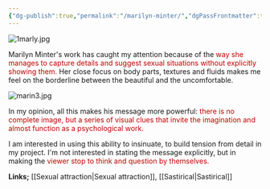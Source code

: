 ```yaml
---
{"dg-publish":true,"permalink":"/marilyn-minter/","dgPassFrontmatter":true}
---
```


![1marly.jpg](/img/user/1marly.jpg)

Marilyn Minter's work has caught my attention because of the <span style="color:rgb(192, 0, 0)">way she manages to capture details and suggest sexual situations without explicitly showing them.</span> Her close focus on body parts, textures and fluids makes me feel on the borderline between the beautiful and the uncomfortable.  

![marin3.jpg](/img/user/marin3.jpg)

In my opinion, all this makes his message more powerful: <span style="color:rgb(192, 0, 0)">there is no complete image, but a series of visual clues that invite the imagination and almost function as a psychological work.  </span>
  
I am interested in using this ability to insinuate, to build tension from detail in my project. I'm not interested in stating the message explicitly, but in making the <span style="color:rgb(192, 0, 0)">viewer stop to think and question by themselves.</span>

**Links;** [[Sexual attraction\|Sexual attraction]], [[Sastirical\|Sastirical]]
